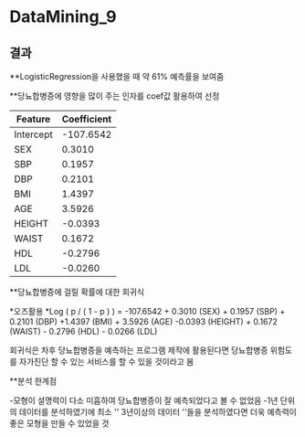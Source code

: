 # DataMining_9

## 결과
**LogisticRegression을 사용했을 때 약 61% 예측률을 보여줌

**당뇨합병증에 영향을 많이 주는 인자를 coef값 활용하여 선정

|    Feature   |   Coefficient   |
|--------------|-----------------|
| Intercept    |    -107.6542    |
| SEX          |     0.3010      |
| SBP          |     0.1957      |
| DBP          |     0.2101      |
| BMI          |     1.4397      |
| AGE          |     3.5926      |
| HEIGHT       |    -0.0393      |
| WAIST        |     0.1672      |
| HDL          |    -0.2796      |
| LDL          |    -0.0260      |


**당뇨합병증에 걸릴 확률에 대한 회귀식

*오즈활용
*Log ( p / ( 1 - p ) ) = -107.6542 + 0.3010 (SEX) + 0.1957 (SBP) + 0.2101 (DBP) +1.4397 (BMI) + 3.5926 (AGE) -0.0393 (HEIGHT) + 0.1672 (WAIST) - 0.2796 (HDL) - 0.0266 (LDL)

회귀식은 차후 당뇨합병증을 예측하는 프로그램 제작에 활용된다면 당뇨합병증 위험도를 자가진단 할 수 있는 서비스를 할 수 있을 것이라고 봄


**분석 한계점

-모형이 설명력이 다소 미흡하여 당뇨합병증이 잘 예측되었다고 볼 수 없었음
-1년 단위의 데이터를 분석하였기에 최소 '' 3년이상의 데이터 ''들을 분석하였다면 더욱 예측력이 좋은 모형을 만들 수 있었을 것
